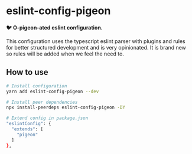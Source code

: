 # eslint-config-pigeon

**:bird: O-pigeon-ated eslint configuration.**

This configuration uses the typescript eslint parser with plugins and rules for
better structured development and is very opinionated.
It is brand new so rules will be added when we feel the need to.

## How to use
```sh
# Install configuration
yarn add eslint-config-pigeon --dev

# Install peer dependencies
npx install-peerdeps eslint-config-pigeon -DY

# Extend config in package.json
"eslintConfig": {
  "extends": [
    "pigeon"
  ]
},
```
